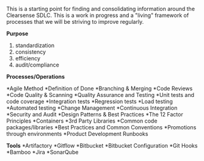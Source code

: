 This is a starting point for finding and consolidating information around the Clearsense SDLC.  This is a work in progress and a "living" framework of processes that we will be striving to improve regularly.

**Purpose**

1. standardization
2. consistency
3. efficiency
4. audit/compliance

**Processes/Operations**

*Agile Method
  *Definition of Done
*Branching & Merging 
*Code Reviews 
*Code Quality & Scanning 
*Quality Assurance and Testing
  *Unit tests and code coverage
  *Integration tests
  *Regression tests
  *Load testing
  *Automated testing
*Change Management 
*Continuous Integration 
*Security and Audit 
*Design Patterns & Best Practices
  *The 12 Factor Principles
  *Containers
  *3rd Party Libraries
  *Common code packages/libraries 
  *Best Practices and Common Conventions
  *Promotions through environments 
 *Product Development Runbooks
 
**Tools**
*Artifactory 
*Gitflow 
*Bitbucket 
  *Bitbucket Configuration
  *Git Hooks
*Bamboo 
*Jira 
*SonarQube 

